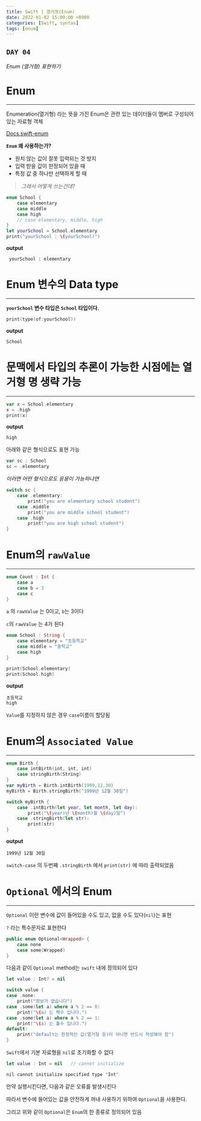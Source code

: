 ```yaml
---
title: Swift | 열거형(Enum)
date: 2022-01-02 15:00:00 +0900
categories: [Swift, syntax]
tags: [enum]
---
```


## `DAY 04`

*Enum (열거형) 표현하기*

# **Enum**
---

Enumeration(열거형) 라는 뜻을 가진 Enum은 관련 있는 데이터들이 멤버로 구성되어 있는 자료형 객체

[Docs.swift-enum](https://docs.swift.org/swift-book/LanguageGuide/Enumerations.html)


__`Enum` 왜 사용하는가?__

- 원치 않는 값이 잘못 입력되는 것 방지
- 입력 받을 값이 한정되어 있을 때
- 특정 값 중 하나만 선택하게 할 때

> *그래서 어떻게 쓰는건데?*

```swift
enum School {
    case elementary
    case middle
    case high
    // case elementary, middle, high
}
let yourSchool = School.elementary
print("yourSchool : \(yourSchool)")
```

 
 **output**
```
 yourSchool : elementary
 ```

# **Enum 변수의 Data type**
---

**`yourSchool` 변수 타입은 `School` 타입이다.**

```swift
print(type(of:yourSchool))
```
**output**
```
School
```

# **문맥에서 타입의 추론이 가능한 시점에는 열거형 명 생략 가능**
---

```swift
var x = School.elementary
x = .high
print(x)
```

**output**
```
high
```

아래와 같은 형식으로도 표현 가능

```swift
var sc : School
sc = .elementary
```

*이러면 어떤 형식으로도 응용이 가능하냐면*
```swift
switch sc {
    case .elementary:
        print("you are elementary school student")
    case .middle
        print("you are middle school student")
    case .high
        print("you are high school student")
}
```

# **Enum의 `rawValue`**
---

```swift
enum Count : Int {
    case a
    case b = 3
    case c
}
```
`a` 의 `rawValue` 는 0이고, `b`는 3이다

`c`의 `rawValue` 는 4가 된다

```swift
enum School : String {
    case elementary = "초등학교"
    case middle = "중학교"
    case high
}

print(School.elementary)
print(School.high)
```

**output**

```
초등학교
high
```
`Value`를 지정하지 않은 경우 `case`이름이 할당됨

# **Enum의 `Associated Value`**
---

```swift
enum Birth {
    case intBirth(int, int, int)
    case stringBirth(String)
}
var myBirth = Birth.intBirth(1999,12,30)
myBirth = Birth.stringBirth("1999년 12월 30일")

switch myBirth {
    case .intBirth(let year, let month, let day):
        print("\(year)년 \(month)월 \(day)일")
    case .stringBirth(let str):
        print(str)
}
```

**output**

```
1999년 12월 30일
```

`switch-case` 의 두번째 `.stringBirth` 에서 `print(str)` 에 따라 출력되었음

# **`Optional`** 에서의 Enum
---

`Optional` 이란 변수에 값이 들어있을 수도 있고, 없을 수도 있다(`nil`)는 표현

`?` 라는 특수문자로 표현한다

```swift
public enum Optional<Wrapped> {
    case none
    case some(Wrapped)
}
```

다음과 같이 `Optional` method는 `swift` 내에 정의되어 있다

```swift
let value : Int? = nil

switch value {
case .none:
    print("정보가 없습니다")
case .some(let a) where a % 2 == 0:
    print("\(a) 는 짝수 입니다.")
case .some(let a) where a % 2 == 1:
    print("\(a) 는 홀수 입니다.")
default:
    print("default는 한정적인 값(열거형 등)이 아니면 반드시 작성해야 함")
}
```

`Swift`에서 기본 자료형을 `nil`로 초기화할 수 없다

```swift
let value : Int = nil   // cannot initialize
```

```
nil cannot initialize specified type 'Int'
```

만약 실행시킨다면, 다음과 같은 오류를 발생시킨다

따라서 변수에 들어있는 값을 안전하게 꺼내 사용하기 위하여 `Optional`을 사용한다.

그리고 위와 같이 `Optional`은 `Enum`의 한 종류로 정의되어 있음
